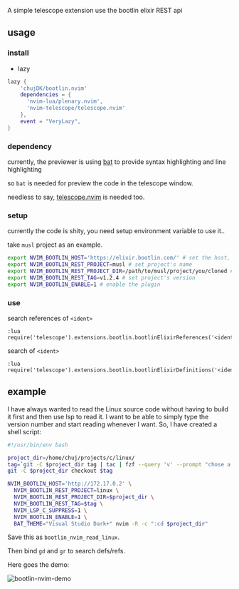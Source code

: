 A simple telescope extension use the bootlin elixir REST api

## usage

### install

- lazy

```lua
lazy {
    'chujDK/bootlin.nvim'
    dependencies = {
      'nvim-lua/plenary.nvim',
      'nvim-telescope/telescope.nvim'
    },
    event = "VeryLazy",
}
```

### dependency

currently, the previewer is using [bat](https://github.com/sharkdp/bat) to provide syntax highlighting and line highlighting

so `bat` is needed for preview the code in the telescope window.

needless to say, [telescope.nvim](https://github.com/nvim-telescope/telescope.nvim) is needed too.

### setup

currently the code is shity, you need setup environment variable to use it..

take `musl` project as an example.

```bash
export NVIM_BOOTLIN_HOST='https://elixir.bootlin.com/' # set the host, you can change to your local server
export NVIM_BOOTLIN_REST_PROJECT=musl # set project's name
export NVIM_BOOTLIN_REST_PROJECT_DIR=/path/to/musl/project/you/cloned # set local source dir
export NVIM_BOOTLIN_REST_TAG=v1.2.4 # set project's version
export NVIM_BOOTLIN_ENABLE=1 # enable the plugin
```

### use

search references of `<ident>`

```vim
:lua require('telescope').extensions.bootlin.bootlinElixirReferences('<ident>')
```

search  of `<ident>`

```vim
:lua require('telescope').extensions.bootlin.bootlinElixirDefinitions('<ident>')
```


## example

I have always wanted to read the Linux source code without having to build it first and then use lsp to read it. I want to be able to simply type the version number and start reading whenever I want. So, I have created a shell script:

```bash
#!/usr/bin/env bash

project_dir=/home/chuj/projects/c/linux/
tag=`git -C $project_dir tag | tac | fzf --query 'v' --prompt "chose a tag:"`
git -C $project_dir checkout $tag

NVIM_BOOTLIN_HOST='http://172.17.0.2' \
  NVIM_BOOTLIN_REST_PROJECT=linux \
  NVIM_BOOTLIN_REST_PROJECT_DIR=$project_dir \
  NVIM_BOOTLIN_REST_TAG=$tag \
  NVIM_LSP_C_SUPPRESS=1 \
  NVIM_BOOTLIN_ENABLE=1 \
  BAT_THEME="Visual Studio Dark+" nvim -R -c ":cd $project_dir"
```

Save this as `bootlin_nvim_read_linux`.

Then bind `gd` and `gr` to search defs/refs.

Here goes the demo:

![bootlin-nvim-demo](https://github.com/chujDK/bootlin.nvim/assets/32593305/a92860a3-145a-4a42-a57c-15425e15f505)

